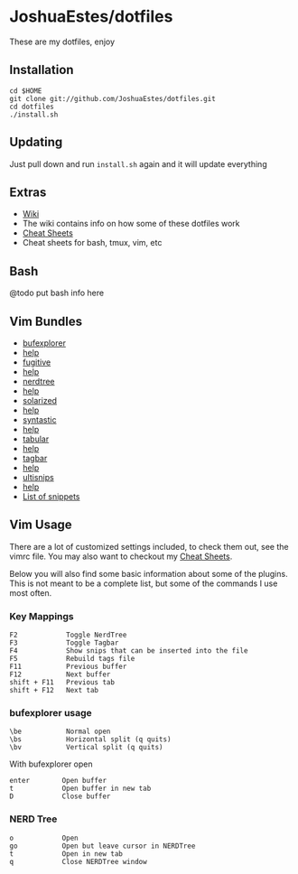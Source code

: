 JoshuaEstes/dotfiles
====================

These are my dotfiles, enjoy

Installation
------------

    cd $HOME
    git clone git://github.com/JoshuaEstes/dotfiles.git
    cd dotfiles
    ./install.sh

Updating
--------

Just pull down and run `install.sh` again and it will update
everything

Extras
------

* [Wiki](https://github.com/JoshuaEstes/dotfiles/wiki)
 * The wiki contains info on how some of these dotfiles work
* [Cheat Sheets](https://gist.github.com/2627607)
 * Cheat sheets for bash, tmux, vim, etc

Bash
----

@todo put bash info here

Vim Bundles
-----------

* [bufexplorer](https://github.com/vim-scripts/bufexplorer.zip)
 * [help](https://raw.github.com/vim-scripts/bufexplorer.zip/master/doc/bufexplorer.txt)
* [fugitive](https://github.com/tpope/vim-fugitive)
 * [help](https://raw.github.com/tpope/vim-fugitive/master/doc/fugitive.txt)
* [nerdtree](https://github.com/scrooloose/nerdtree)
 * [help](https://raw.github.com/scrooloose/nerdtree/master/doc/NERD_tree.txt)
* [solarized](https://github.com/altercation/vim-colors-solarized)
 * [help](https://raw.github.com/altercation/vim-colors-solarized/master/doc/solarized.txt)
* [syntastic](https://github.com/scrooloose/syntastic)
 * [help](https://raw.github.com/scrooloose/syntastic/master/doc/syntastic.txt)
* [tabular](https://github.com/godlygeek/tabular)
 * [help](https://raw.github.com/godlygeek/tabular/master/doc/Tabular.txt)
* [tagbar](https://github.com/majutsushi/tagbar)
 * [help](https://raw.github.com/majutsushi/tagbar/master/doc/tagbar.txt)
* [ultisnips](https://github.com/SirVer/ultisnips)
 * [help](https://raw.github.com/SirVer/ultisnips/master/doc/UltiSnips.txt)
 * [List of snippets](https://github.com/SirVer/ultisnips/tree/master/UltiSnips)

Vim Usage
---------

There are a lot of customized settings included, to check them out, see the vimrc
file. You may also want to checkout my [Cheat Sheets](https://gist.github.com/2627607).

Below you will also find some basic information about some of the plugins. This is
not meant to be a complete list, but some of the commands I use most often.

### Key Mappings

    F2            Toggle NerdTree
    F3            Toggle Tagbar
    F4            Show snips that can be inserted into the file
    F5            Rebuild tags file
    F11           Previous buffer
    F12           Next buffer
    shift + F11   Previous tab
    shift + F12   Next tab

### bufexplorer usage

    \be           Normal open
    \bs           Horizontal split (q quits)
    \bv           Vertical split (q quits)

With bufexplorer open

    enter        Open buffer
    t            Open buffer in new tab
    D            Close buffer

### NERD Tree

    o            Open
    go           Open but leave cursor in NERDTree
    t            Open in new tab
    q            Close NERDTree window



